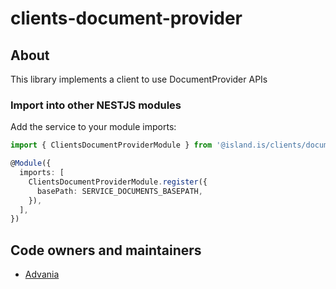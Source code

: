 # clients-document-provider

## About

This library implements a client to use DocumentProvider APIs

### Import into other NESTJS modules

Add the service to your module imports:

```typescript
import { ClientsDocumentProviderModule } from '@island.is/clients/document-provider'

@Module({
  imports: [
    ClientsDocumentProviderModule.register({
      basePath: SERVICE_DOCUMENTS_BASEPATH,
    }),
  ],
})
```

## Code owners and maintainers

- [Advania](https://github.com/orgs/island-is/teams/advania-silicon-valley/members)
